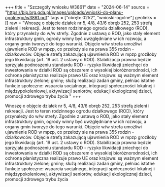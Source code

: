 +++
title = "Szczegóły wniosku W3861"
date = "2024-06-14"
source = "https://bip.brg.gda.pl/images/uploads/wnioski-do-planu-ogolnego/w3861.pdf"
tags = ["obręb: 0252", "wnioski-ogolne"]
geolinks = []
raw = "Wnoszę o objęcie działek nr 5, 4/8, 43/6 obręb 252, 253 strefą zieleni i rekreacji. Jest to teren  rodzinnego ogrodu działkowego (ROD), który przynależy do w/w strefy. Zgodnie z ustawą o ROD, jako stały  element infrastruktury gmin, ogrody winny być uwzględniane w ich rozwoju, a organy gmin tworzyć do tego  warunki. Objęcie w/w strefa umożliwi ujawnienie ROD w mpzp, co przełoży sie na prawa 355 rodzin - działkowców. Objęcie strefą zakazującą ujawnienia ROD w mpzp groziłoby jego likwidacją (art. 19 ust. 2 ustawy o ROD). Stabilizacja prawna będzie sprzyjała podnoszeniu standardu ROD - ryzyko likwidacji zniechęci do inwestowania w działki ROD są obszarem o wysokiej bioróżnorodności, ich ochrona planistyczna realizuje prawo UE oraz krajowe: są ważnym element infrastruktury zielonej gminy; służą realizacji zadań gminy, pełniac istotne funkcje społeczne: wsparcia socjalnego, integracji społeczności lokalnej i międzypokoleniowej, aktywizacji seniorów, edukacji ekologicznej dzieci, promocji zdrowego trybu życia  "
+++

Wnoszę o objęcie działek nr 5, 4/8, 43/6 obręb 252, 253 strefą zieleni i rekreacji. Jest to teren
 rodzinnego ogrodu działkowego (ROD), który przynależy do w/w strefy. Zgodnie z ustawą o ROD, jako stały
 element infrastruktury gmin, ogrody winny być uwzględniane w ich rozwoju, a organy gmin tworzyć do tego
 warunki. Objęcie w/w strefa umożliwi ujawnienie ROD w mpzp, co przełoży sie na prawa 355 rodzin -
działkowców. Objęcie strefą zakazującą ujawnienia ROD w mpzp groziłoby jego likwidacją (art. 19 ust. 2 ustawy
o ROD). Stabilizacja prawna będzie sprzyjała podnoszeniu standardu ROD - ryzyko likwidacji zniechęci do
inwestowania w działki ROD są obszarem o wysokiej bioróżnorodności, ich ochrona planistyczna realizuje
prawo UE oraz krajowe: są ważnym element infrastruktury zielonej gminy; służą realizacji zadań gminy, pełniac
istotne funkcje społeczne: wsparcia socjalnego, integracji społeczności lokalnej i międzypokoleniowej,
aktywizacji seniorów, edukacji ekologicznej dzieci, promocji zdrowego trybu życia
 


